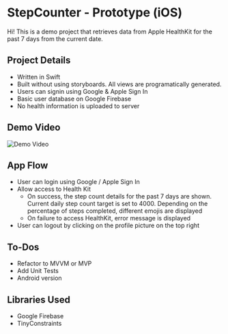 # StepCounter - Prototype (iOS)

Hi! This is a demo project that retrieves data from Apple HealthKit for the past 7 days from the current date.

## Project Details
 - Written in Swift
 - Built without using storyboards. All views are programatically generated.
 - Users can signin using Google & Apple Sign In
 - Basic user database on Google Firebase
 - No health information is uploaded to server

## Demo Video

![Demo Video](https://i.imgur.com/S1IbKTL.gif)

## App Flow

 - User can login using Google / Apple Sign In
 - Allow access to Health Kit
	 - On success, the step count details for the past 7 days are shown. Current daily step count target is set to 4000. Depending on the percentage of steps completed, different emojis are displayed
	 - On failure to access HealthKit, error message is displayed
 - User can logout by clicking on the profile picture on the top right

## To-Dos

 - Refactor to MVVM or MVP
 - Add Unit Tests
 - Android version

## Libraries Used

 - Google Firebase
 - TinyConstraints


